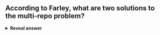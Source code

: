 ## According to Farley, what are two solutions to the multi-repo problem?
<details>
<summary><b>Reveal answer</b></summary>
Independently deployable components that:<br>1. Have fixed, well undersood APIs<br>2. Have flexible, backwards/forwards compatible APIs
</details>
